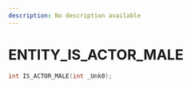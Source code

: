 ```yaml
---
description: No description available 
---
```


# ENTITY\_IS_ACTOR_MALE

```cpp
int IS_ACTOR_MALE(int _Unk0);
```